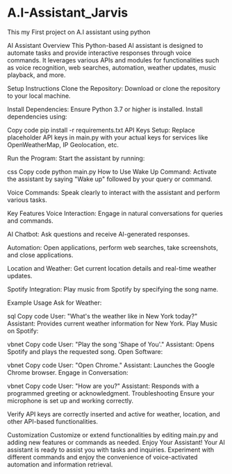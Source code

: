 # A.I-Assistant_Jarvis
This my First project on A.I assistant using python

AI Assistant
Overview
This Python-based AI assistant is designed to automate tasks and provide interactive responses through voice commands. It leverages various APIs and modules for functionalities such as voice recognition, web searches, automation, weather updates, music playback, and more.

Setup Instructions
Clone the Repository: Download or clone the repository to your local machine.

Install Dependencies: Ensure Python 3.7 or higher is installed. Install dependencies using:

Copy code
pip install -r requirements.txt
API Keys Setup: Replace placeholder API keys in main.py with your actual keys for services like OpenWeatherMap, IP Geolocation, etc.

Run the Program: Start the assistant by running:

css
Copy code
python main.py
How to Use
Wake Up Command: Activate the assistant by saying "Wake up" followed by your query or command.

Voice Commands: Speak clearly to interact with the assistant and perform various tasks.

Key Features
Voice Interaction: Engage in natural conversations for queries and commands.

AI Chatbot: Ask questions and receive AI-generated responses.

Automation: Open applications, perform web searches, take screenshots, and close applications.

Location and Weather: Get current location details and real-time weather updates.

Spotify Integration: Play music from Spotify by specifying the song name.

Example Usage
Ask for Weather:

sql
Copy code
User: "What's the weather like in New York today?"
Assistant: Provides current weather information for New York.
Play Music on Spotify:

vbnet
Copy code
User: "Play the song 'Shape of You'."
Assistant: Opens Spotify and plays the requested song.
Open Software:

vbnet
Copy code
User: "Open Chrome."
Assistant: Launches the Google Chrome browser.
Engage in Conversation:

vbnet
Copy code
User: "How are you?"
Assistant: Responds with a programmed greeting or acknowledgment.
Troubleshooting
Ensure your microphone is set up and working correctly.

Verify API keys are correctly inserted and active for weather, location, and other API-based functionalities.

Customization
Customize or extend functionalities by editing main.py and adding new features or commands as needed.
Enjoy Your Assistant!
Your AI assistant is ready to assist you with tasks and inquiries. Experiment with different commands and enjoy the convenience of voice-activated automation and information retrieval.